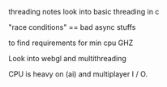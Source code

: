 threading notes
look into basic threading in c


"race conditions" == bad async stuffs

to find requirements for min cpu GHZ



Look into webgl and multithreading

CPU is heavy on (ai) and multiplayer I / O.

